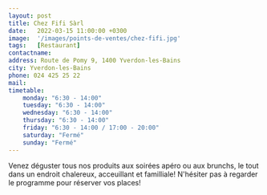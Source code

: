 ```yaml
---
layout: post
title: Chez Fifi Sàrl
date:   2022-03-15 11:00:00 +0300
image:  '/images/points-de-ventes/chez-fifi.jpg'
tags:   [Restaurant]
contactname: 
address: Route de Pomy 9, 1400 Yverdon-les-Bains
city: Yverdon-les-Bains
phone: 024 425 25 22
mail: 
timetable:
    monday: "6:30 - 14:00"
    tuesday: "6:30 - 14:00"
    wednesday: "6:30 - 14:00"
    thursday: "6:30 - 14:00"
    friday: "6:30 - 14:00 / 17:00 - 20:00"
    saturday: "Fermé"
    sunday: "Fermé"
---
```


Venez déguster tous nos produits aux soirées apéro ou aux brunchs, le tout dans un endroit chalereux, acceuillant et familliale! N'hésiter pas à regarder le programme pour réserver vos places!